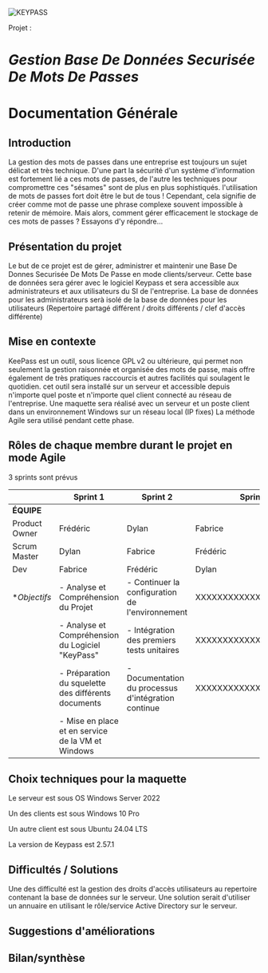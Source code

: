 ![KEYPASS](https://img.linuxfr.org/img/68747470733a2f2f6b6565706173732e696e666f2f696d616765732f69636f6e732f6b6565706173735f333232783133322e706e67/keepass_322x132.png)

Projet : 
# _**Gestion Base De Données Securisée De Mots De Passes**_

# Documentation Générale

## Introduction

La gestion des mots de passes dans une entreprise est toujours un sujet délicat et très technique.
D'une part la sécurité d'un système d'information est fortement lié a ces mots de passes, de l'autre les techniques pour compromettre ces "sésames" sont de plus en plus sophistiqués.
l'utilisation de mots de passes fort doit être le but de tous !
Cependant, cela signifie de créer comme mot de passe une phrase complexe souvent impossible à retenir de mémoire. 
Mais alors, comment gérer efficacement le stockage de ces mots de passes ?
Essayons d'y répondre...

## Présentation du projet 

Le but de ce projet est de gérer, administrer et maintenir une Base De Donnes Securisée De Mots De Passe en mode clients/serveur.
Cette base de données sera gérer avec le logiciel Keypass et sera accessible aux administrateurs et aux utilisateurs du SI de l'entreprise.
La base de données pour les administrateurs serà isolé de la base de données pour les utilisateurs (Repertoire partagé différent / droits différents / clef d'accès différente)


##  Mise en contexte

KeePass est un outil, sous licence GPL v2 ou ultérieure, qui permet non seulement la gestion raisonnée et organisée des mots de passe, mais offre également de très pratiques raccourcis et autres facilités qui soulagent le quotidien.
cet outil sera installé sur un serveur et accessible depuis n'importe quel poste et n'importe quel client connecté au réseau de l'entreprise.
Une maquette sera réalisé avec un serveur et un poste client dans un environnement Windows sur un réseau local (IP fixes)
La méthode Agile sera utilisé pendant cette phase.

## Rôles de chaque membre durant le projet en mode Agile

3 sprints sont prévus

|                    | Sprint 1                                             | Sprint 2                                             | Sprint 3                 |        
|--------------------|------------------------------------------------------|------------------------------------------------------|--------------------------|
| **ÉQUIPE**                                                                                                                                                  |        
| Product Owner      | Frédéric                                             | Dylan                                                | Fabrice                  |        
| Scrum Master       | Dylan                                                | Fabrice                                              | Frédéric                 |        
| Dev                | Fabrice                                              | Frédéric                                             | Dylan                    |                                
| **Objectifs*       | - Analyse et Compréhension du Projet                 | - Continuer la configuration de l'environnement      |  XXXXXXXXXXXXXXXXXXXXXX  | 
|                    | - Analyse et Compréhension du Logiciel "KeyPass"     | - Intégration des premiers tests unitaires           |  XXXXXXXXXXXXXXXXXXXXXX  |
|                    | - Préparation du squelette des différents documents  | - Documentation du processus d'intégration continue  |  XXXXXXXXXXXXXXXXXXXXXX  |        
|                    | - Mise en place et en service de la VM et Windows    |                                                      |                          |                         


## Choix techniques pour la maquette

Le serveur est sous OS Windows Server 2022 

Un des clients est sous Windows 10 Pro

Un autre client est sous Ubuntu 24.04 LTS

La version de Keypass est 2.57.1

## Difficultés / Solutions

Une des difficulté est la gestion des droits d'accès utilisateurs au repertoire contenant la base de données sur le serveur.
Une solution serait d'utiliser un annuaire en utilisant le rôle/service Active Directory sur le serveur.

## Suggestions d'améliorations



## Bilan/synthèse
